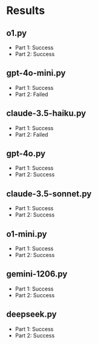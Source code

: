 # Results

## o1.py

- Part 1: Success
- Part 2: Success

## gpt-4o-mini.py

- Part 1: Success
- Part 2: Failed

## claude-3.5-haiku.py

- Part 1: Success
- Part 2: Failed

## gpt-4o.py

- Part 1: Success
- Part 2: Success

## claude-3.5-sonnet.py

- Part 1: Success
- Part 2: Success

## o1-mini.py

- Part 1: Success
- Part 2: Success

## gemini-1206.py

- Part 1: Success
- Part 2: Success

## deepseek.py

- Part 1: Success
- Part 2: Success
